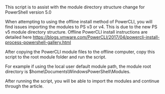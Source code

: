 This script is to assist with the module directory structure change for PowerShell version 5.0

When attempting to using the offline install method of PowerCLI, you will find issues importing the modules to PS v3 or v4. This is due to the new PS v5 module directory structure.
Offline PowerCLI install instructions are detailed here https://blogs.vmware.com/PowerCLI/2017/04/powercli-install-process-powershell-gallery.html 

After copying the PowerCLI module files to the offline computer, copy this script to the root module folder and run the script.

For example if using the local user default module path, the module root directory is $home\Documents\WindowsPowerShell\Modules.

After running the script, you will be able to import the modules and continue through the article.